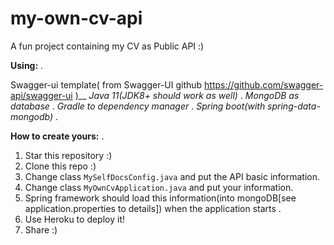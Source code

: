 
# my-own-cv-api
A fun project containing my CV as Public API :)


**Using:** . 

Swagger-ui template( from Swagger-UI github https://github.com/swagger-api/swagger-ui )__
_Java 11(JDK8+ should work as well)_ . 
_MongoDB as database_ . 
_Gradle to dependency manager_ . 
_Spring boot(with spring-data-mongodb)_ . 

**How to create yours:** . 

1. Star this repository :)  
2. Clone this repo :)  
3. Change class ```MySelfDocsConfig.java``` and put the API basic information.  
4. Change class ```MyOwnCvApplication.java``` and put your information.  
5. Spring framework should load this information(into mongoDB[see application.properties to details]) when the application starts .  
6. Use Heroku to deploy it! 
7. Share :)
